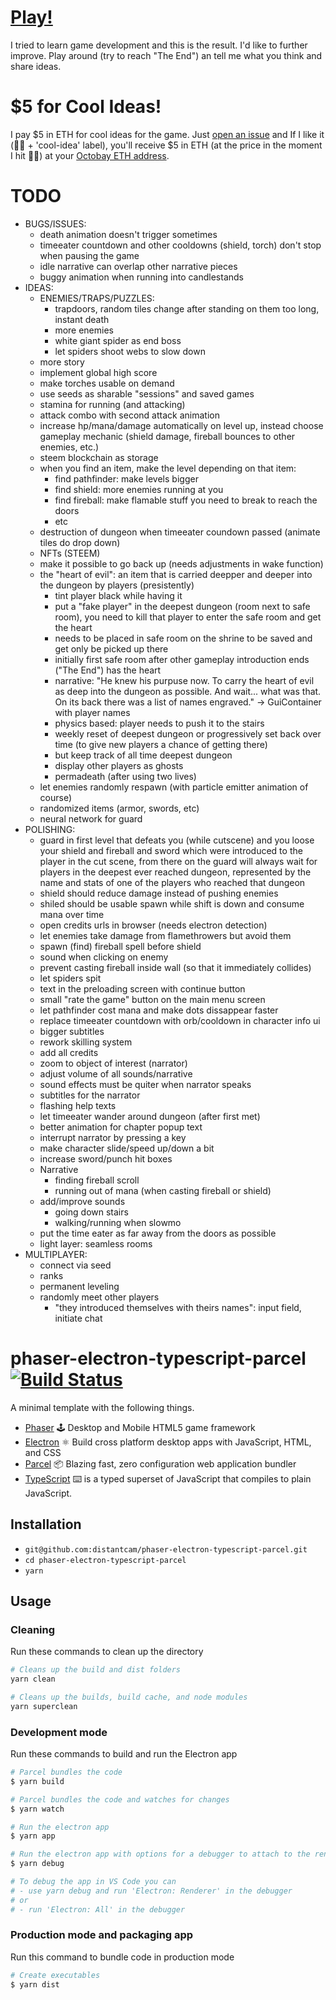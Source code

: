 # [Play!](https://mktcode.github.io/deepest-dungeon/)

I tried to learn game development and this is the result. I'd like to further improve. Play around (try to reach "The End") an tell me what you think and share ideas.

# $5 for Cool Ideas!

I pay $5 in ETH for cool ideas for the game. Just [open an issue](https://github.com/mktcode/deepest-dungeon/issues/new?assignees=&labels=&template=idea.md&title=%5BIDEA%5D+...) and If I like it (👍🏻 + 'cool-idea' label), you'll receive $5 in ETH (at the price in the moment I hit 👍🏻) at your [Octobay ETH address](https://github.com/Octobay/oracle/blob/main/README.md#octobay-config).

# TODO

- BUGS/ISSUES:
  - death animation doesn't trigger sometimes
  - timeeater countdown and other cooldowns (shield, torch) don't stop when pausing the game
  - idle narrative can overlap other narrative pieces
  - buggy animation when running into candlestands
- IDEAS:
  - ENEMIES/TRAPS/PUZZLES:
    - trapdoors, random tiles change after standing on them too long, instant death
    - more enemies
    - white giant spider as end boss
    - let spiders shoot webs to slow down
  - more story
  - implement global high score
  - make torches usable on demand
  - use seeds as sharable "sessions" and saved games
  - stamina for running (and attacking)
  - attack combo with second attack animation
  - increase hp/mana/damage automatically on level up, instead choose gameplay mechanic (shield damage, fireball bounces to other enemies, etc.)
  - steem blockchain as storage
  - when you find an item, make the level depending on that item:
    - find pathfinder: make levels bigger
    - find shield: more enemies running at you
    - find fireball: make flamable stuff you need to break to reach the doors
    - etc
  - destruction of dungeon when timeeater coundown passed (animate tiles do drop down)
  - NFTs (STEEM)
  - make it possible to go back up (needs adjustments in wake function)
  - the "heart of evil": an item that is carried deepper and deeper into the dungeon by players (presistently)
    - tint player black while having it
    - put a "fake player" in the deepest dungeon (room next to safe room), you need to kill that player to enter the safe room and get the heart
    - needs to be placed in safe room on the shrine to be saved and get only be picked up there
    - initially first safe room after other gameplay introduction ends ("The End") has the heart
    - narrative: "He knew his purpuse now. To carry the heart of evil as deep into the dungeon as possible.
          And wait... what was that. On its back there was a list of names engraved." -> GuiContainer with player names
    - physics based: player needs to push it to the stairs
    - weekly reset of deepest dungeon or progressively set back over time (to give new players a chance of getting there)
    - but keep track of all time deepest dungeon
    - display other players as ghosts
    - permadeath (after using two lives)
  - let enemies randomly respawn (with particle emitter animation of course)
  - randomized items (armor, swords, etc)
  - neural network for guard
- POLISHING:
  - guard in first level that defeats you (while cutscene) and you loose your shield and fireball and sword which were introduced to the player in the cut scene, from there on the guard will always wait for players in the deepest ever reached dungeon, represented by the name and stats of one of the players who reached that dungeon
  - shield should reduce damage instead of pushing enemies
  - shiled should be usable spawn while shift is down and consume mana over time
  - open credits urls in browser (needs electron detection)
  - let enemies take damage from flamethrowers but avoid them
  - spawn (find) fireball spell before shield
  - sound when clicking on enemy
  - prevent casting fireball inside wall (so that it immediately collides)
  - let spiders spit
  - text in the preloading screen with continue button
  - small "rate the game" button on the main menu screen
  - let pathfinder cost mana and make dots dissappear faster
  - replace timeeater countdown with orb/cooldown in character info ui
  - bigger subtitles
  - rework skilling system
  - add all credits
  - zoom to object of interest (narrator)
  - adjust volume of all sounds/narrative
  - sound effects must be quiter when narrator speaks
  - subtitles for the narrator
  - flashing help texts
  - let timeeater wander around dungeon (after first met)
  - better animation for chapter popup text
  - interrupt narrator by pressing a key
  - make character slide/speed up/down a bit
  - increase sword/punch hit boxes
  - Narrative
    - finding fireball scroll
    - running out of mana (when casting fireball or shield)
  - add/improve sounds
    - going down stairs
    - walking/running when slowmo
  - put the time eater as far away from the doors as possible
  - light layer: seamless rooms
- MULTIPLAYER:
  - connect via seed
  - ranks
  - permanent leveling
  - randomly meet other players
    - "they introduced themselves with theirs names": input field, initiate chat

# phaser-electron-typescript-parcel [![Build Status](https://travis-ci.org/distantcam/phaser-electron-typescript-parcel.svg?branch=master)](https://travis-ci.org/distantcam/phaser-electron-typescript-parcel)

A minimal template with the following things.

- [Phaser](https://phaser.io/) 🕹️ Desktop and Mobile HTML5 game framework
- [Electron](https://electronjs.org/) ⚛️ Build cross platform desktop apps with JavaScript, HTML, and CSS
- [Parcel](https://github.com/parcel-bundler/parcel) 📦 Blazing fast, zero configuration web application bundler
- [TypeScript](https://www.typescriptlang.org/) ⌨️ is a typed superset of JavaScript that compiles to plain JavaScript.

## Installation

* `git@github.com:distantcam/phaser-electron-typescript-parcel.git`
* `cd phaser-electron-typescript-parcel`
* `yarn`

## Usage

### Cleaning
Run these commands to clean up the directory
``` bash
# Cleans up the build and dist folders
yarn clean

# Cleans up the builds, build cache, and node modules
yarn superclean
```

### Development mode
Run these commands to build and run the Electron app
``` bash
# Parcel bundles the code
$ yarn build

# Parcel bundles the code and watches for changes
$ yarn watch

# Run the electron app
$ yarn app

# Run the electron app with options for a debugger to attach to the render process
$ yarn debug

# To debug the app in VS Code you can
# - use yarn debug and run 'Electron: Renderer' in the debugger
# or
# - run 'Electron: All' in the debugger
```

### Production mode and packaging app
Run this command to bundle code in production mode
``` bash
# Create executables
$ yarn dist
```
